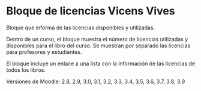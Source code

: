 Bloque de licencias Vicens Vives
================================

Bloque que informa de las licencias disponibles y utilizadas.

Dentro de un curso, el bloque muestra el número de licencias utilizadas y
disponibles para el libro del curso. Se muestran por separado las licencias para
profesores y estudiantes.

El bloque incluye un enlace a una lista con la información de las licencias de
todos los libros.

Versiones de Moodle: 2.8, 2.9, 3.0, 3.1, 3.2, 3.3, 3.4, 3.5, 3.6, 3.7, 3.8, 3.9
